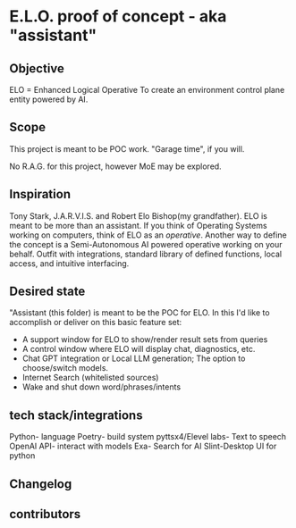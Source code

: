 # E.L.O. proof of concept - aka "assistant"

## Objective

ELO = Enhanced Logical Operative
To create an environment control plane entity powered by AI.

## Scope

This project is meant to be POC work. "Garage time", if you will.

No R.A.G. for this project, however MoE may be explored.

## Inspiration

Tony Stark, J.A.R.V.I.S. and Robert Elo Bishop(my grandfather). ELO is meant to be more than an assistant. If you think of Operating Systems working on computers, think of ELO as an *operative*. Another way to define the concept is a Semi-Autonomous AI powered operative working on your behalf. Outfit with integrations, standard library of defined functions, local access, and intuitive interfacing.

## Desired state

"Assistant (this folder) is meant to be the POC for ELO. In this I'd like to accomplish or deliver on this basic feature set:

- A support window for ELO to show/render result sets from queries
- A control window where ELO will display chat, diagnostics, etc.
- Chat GPT integration or Local LLM generation; The option to choose/switch models.
- Internet Search (whitelisted sources)
- Wake and shut down word/phrases/intents

## tech stack/integrations

Python- language
Poetry- build system
pyttsx4/Elevel labs- Text to speech
OpenAI API- interact with models
Exa- Search for AI
Slint-Desktop UI for python

## Changelog

## contributors

